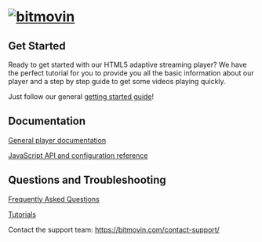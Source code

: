 # [![bitmovin](http://bitmovin-a.akamaihd.net/webpages/bitmovin-logo-github.png)](https://bitmovin.com)

## Get Started
Ready to get started with our HTML5 adaptive streaming player? We have the perfect tutorial for you to provide you all the basic information about our player and a step by step guide to get some videos playing quickly.

Just follow our general [getting started guide](https://developer.bitmovin.com/hc/articles/115001503313-Get-Started-with-the-Bitmovin-Player)!

## Documentation
[General player documentation](https://developer.bitmovin.com/hc/categories/115000139893-Player)

[JavaScript API and configuration reference](https://developer.bitmovin.com/hc/articles/115003392473)

## Questions and Troubleshooting
[Frequently Asked Questions](https://developer.bitmovin.com/hc/en-us/sections/115000382354-Player)

[Tutorials](https://developer.bitmovin.com/hc/en-us/sections/115000382334-Tutorials)

Contact the support team: https://bitmovin.com/contact-support/

